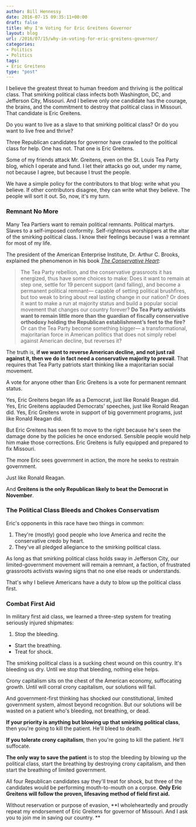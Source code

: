```yaml
---
author: Bill Hennessy
date: 2016-07-15 09:35:11+00:00
draft: false
title: Why I'm Voting for Eric Greitens Governor
layout: blog
url: /2016/07/15/why-im-voting-for-eric-greitens-governor/
categories:
- Politics
- Politics
tags:
- Eric Greitens
type: "post"
---
```


I believe the greatest threat to human freedom and thriving is the political class. That smirking political class infects both Washington, DC, and Jefferson City, Missouri. And I believe only one candidate has the courage, the brains, and the commitment to destroy that political class in Missouri. That candidate is Eric Greitens.

Do you want to live as a slave to that smirking political class? Or do you want to live free and thrive?

Three Republican candidates for governor have crawled to the political class for help. One has not. That one is Eric Greitens.

Some of my friends attack Mr. Greitens, even on the St. Louis Tea Party blog, which I operate and fund. I let their attacks go out, under my name, not because I agree, but because I trust the people.

We have a simple policy for the contributors to that blog: write what you believe. If other contributors disagree, they can write what they believe. The people will sort it out. So, now, it's my turn.



### Remnant No More



Many Tea Partiers want to remain political remnants. Political martyrs. Slaves to a self-imposed conformity. Self-righteous worshippers at the altar of the smirking political class. I know their feelings because I was a remnant for most of my life.

The president of the American Enterprise Institute, Dr. Arthur C. Brooks, explained the phenomenon in his book [_The Conservative Heart_](https://amzn.to/29y8HPz):



> The Tea Party rebellion, and the conservative grassroots it has energized, thus have some choices to make: Does it want to remain at step one, settle for 19 percent support (and falling), and become a permanent political remnant— capable of setting political brushfires, but too weak to bring about real lasting change in our nation? Or does it want to make a run at majority status and build a popular social movement that changes our country forever? **Do Tea Party activists want to remain little more than the guardian of fiscally conservative orthodoxy holding the Republican establishment’s feet to the fire?** Or can the Tea Party become something bigger— a transformational, majoritarian force in American politics that does not simply rebel against American decline, but reverses it?

The truth is, **if we want to reverse American decline, and not just rail against it, then we do in fact need a conservative majority to prevail**. That requires that Tea Party patriots start thinking like a majoritarian social movement.



A vote for anyone other than Eric Greitens is a vote for permanent remnant status.

Yes, Eric Greitens began life as a Democrat, just like Ronald Reagan did. Yes, Eric Greitens applauded Democrats' speeches, just like Ronald Reagan did. Yes, Eric Greitens wrote in support of big government programs, just like Ronald Reagan did.

But Eric Greitens has seen fit to move to the right because he's seen the damage done by the policies he once endorsed. Sensible people would help him make those corrections. Eric Greitens is fully equipped and prepared to fix Missouri.

The more Eric sees government in action, the more he seeks to restrain government.

Just like Ronald Reagan.

And **Greitens is the only Republican likely to beat the Democrat in November**.



### The Political Class Bleeds and Chokes Conservatism



Eric's opponents in this race have two things in common:




  1. They're (mostly) good people who love America and recite the conservative credo by heart.
  2. They've all pledged allegiance to the smirking political class.




As long as that smirking political class holds sway in Jefferson City, our limited-government movement will remain a remnant, a faction, of frustrated grassroots activists waving signs that no one else reads or understands.

That's why I believe Americans have a duty to blow up the political class first.



### Combat First Aid



In military first aid class, we learned a three-step system for treating seriously injured shipmates:




  1. Stop the bleeding.


* Start the breathing.
* Treat for shock.




The smirking political class is a sucking chest wound on this country. It's bleeding us dry. Until we stop that bleeding, nothing else helps.

Crony capitalism sits on the chest of the American economy, suffocating growth. Until will corral crony capitalism, our solutions will fail.

And government-first thinking has shocked our constitutional, limited government system, almost beyond recognition. But our solutions will be wasted on a patient who's bleeding, not breathing, or dead.

**If your priority is anything but blowing up that smirking political class**, then you're going to kill the patient. He'll bleed to death.

**If you tolerate crony capitalism**, then you're going to kill the patient. He'll suffocate.

**The only way to save the patient** is to stop the bleeding by blowing up the political class, start the breathing by destroying crony capitalism, and then start the breathing of limited government.

All four Republican candidates say they'll treat for shock, but three of the candidates would be performing mouth-to-mouth on a corpse. **Only Eric Greitens will follow the proven, lifesaving method of field first aid.**

Without reservation or purpose of evasion, **I wholeheartedly and proudly repeat my endorsement of Eric Greitens for governor of Missouri. And I ask you to join me in saving our country. **
